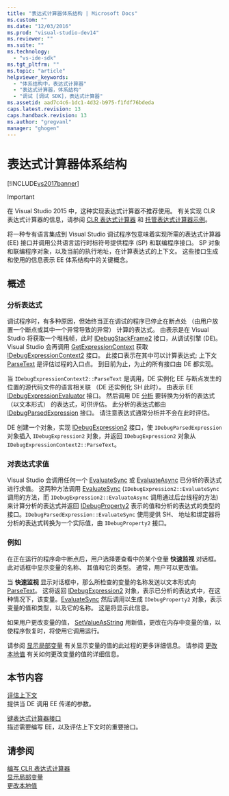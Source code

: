 ```yaml
---
title: "表达式计算器体系结构 | Microsoft Docs"
ms.custom: ""
ms.date: "12/03/2016"
ms.prod: "visual-studio-dev14"
ms.reviewer: ""
ms.suite: ""
ms.technology: 
  - "vs-ide-sdk"
ms.tgt_pltfrm: ""
ms.topic: "article"
helpviewer_keywords: 
  - "体系结构中，表达式计算器"
  - "表达式计算器，体系结构"
  - "调试 [调试 SDK]，表达式计算器"
ms.assetid: aad7c4c6-1dc1-4d32-b975-f1fdf76bdeda
caps.latest.revision: 13
caps.handback.revision: 13
ms.author: "gregvanl"
manager: "ghogen"
---
```

# 表达式计算器体系结构
[!INCLUDE[vs2017banner](../../code-quality/includes/vs2017banner.md)]

> [!IMPORTANT]
>  在 Visual Studio 2015 中，这种实现表达式计算器不推荐使用。 有关实现 CLR 表达式计算器的信息，请参阅 [CLR 表达式计算器](https://github.com/Microsoft/ConcordExtensibilitySamples/wiki/CLR-Expression-Evaluators) 和 [托管表达式计算器示例](https://github.com/Microsoft/ConcordExtensibilitySamples/wiki/Managed-Expression-Evaluator-Sample)。  
  
 将一种专有语言集成到 Visual Studio 调试程序包意味着实现所需的表达式计算器 \(EE\) 接口并调用公共语言运行时标符号提供程序 \(SP\) 和联编程序接口。 SP 对象和联编程序对象，以及当前的执行地址，在计算表达式的上下文。 这些接口生成和使用的信息表示 EE 体系结构中的关键概念。  
  
## 概述  
  
### 分析表达式  
 调试程序时，有多种原因，但始终当正在调试的程序已停止在断点处 （由用户放置一个断点或其中一个异常导致的异常） 计算的表达式。 由表示是在 Visual Studio 将获取一个堆栈帧，此时 [IDebugStackFrame2](../../extensibility/debugger/reference/idebugstackframe2.md) 接口，从调试引擎 \(DE\)。 Visual Studio 会再调用 [GetExpressionContext](../../extensibility/debugger/reference/idebugstackframe2-getexpressioncontext.md) 获取 [IDebugExpressionContext2](../../extensibility/debugger/reference/idebugexpressioncontext2.md) 接口。 此接口表示在其中可以计算表达式; 上下文 [ParseText](../../extensibility/debugger/reference/idebugexpressioncontext2-parsetext.md) 是评估过程的入口点。 到目前为止，为止的所有接口由 DE 都实现。  
  
 当 `IDebugExpressionContext2::ParseText` 是调用，DE 实例化 EE 与断点发生的位置的源代码文件的语言相关联 （DE 还实例化 SH 此时）。 由表示 EE [IDebugExpressionEvaluator](../../extensibility/debugger/reference/idebugexpressionevaluator.md) 接口。 然后调用 DE [分析](../../extensibility/debugger/reference/idebugexpressionevaluator-parse.md) 要转换为分析的表达式 （以文本形式） 的表达式，可供评估。 此分析的表达式都由 [IDebugParsedExpression](../../extensibility/debugger/reference/idebugparsedexpression.md) 接口。 请注意表达式通常分析并不会在此时评估。  
  
 DE 创建一个对象，实现 [IDebugExpression2](../../extensibility/debugger/reference/idebugexpression2.md) 接口，使 `IDebugParsedExpression` 对象插入 `IDebugExpression2` 对象，并返回 `IDebugExpression2` 对象从 `IDebugExpressionContext2::ParseText`。  
  
### 对表达式求值  
 Visual Studio 会调用任何一个 [EvaluateSync](../../extensibility/debugger/reference/idebugexpression2-evaluatesync.md) 或 [EvaluateAsync](../../extensibility/debugger/reference/idebugexpression2-evaluateasync.md) 已分析的表达式进行求值。 这两种方法调用 [EvaluateSync](../../extensibility/debugger/reference/idebugparsedexpression-evaluatesync.md) \(`IDebugExpression2::EvaluateSync` 调用的方法，而 `IDebugExpression2::EvaluateAsync` 调用通过后台线程的方法\) 来计算分析的表达式并返回 [IDebugProperty2](../../extensibility/debugger/reference/idebugproperty2.md) 表示的值和分析的表达式的类型的接口。`IDebugParsedExpression::EvaluateSync` 使用提供 SH、 地址和绑定器将分析的表达式转换为一个实际值，由 `IDebugProperty2` 接口。  
  
### 例如  
 在正在运行的程序命中断点后，用户选择要查看中的某个变量 **快速监视** 对话框。 此对话框中显示变量的名称、 其值和它的类型。 通常，用户可以更改值。  
  
 当 **快速监视** 显示对话框中，那么所检查的变量的名称发送以文本形式向 [ParseText](../../extensibility/debugger/reference/idebugexpressioncontext2-parsetext.md)。 这将返回 [IDebugExpression2](../../extensibility/debugger/reference/idebugexpression2.md) 对象，表示已分析的表达式中，在这种情况下，该变量。[EvaluateSync](../../extensibility/debugger/reference/idebugexpression2-evaluatesync.md) 然后调用以生成 `IDebugProperty2` 对象，表示变量的值和类型，以及它的名称。 这是将显示此信息。  
  
 如果用户更改变量的值， [SetValueAsString](../../extensibility/debugger/reference/idebugproperty2-setvalueasstring.md) 用新值，更改在内存中变量的值，以使程序恢复时，将使用它调用运行。  
  
 请参阅 [显示局部变量](../../extensibility/debugger/displaying-locals.md) 有关显示变量的值的此过程的更多详细信息。 请参阅 [更改本地值](../../extensibility/debugger/changing-the-value-of-a-local.md) 有关如何更改变量的值的详细信息。  
  
## 本节内容  
 [评估上下文](../../extensibility/debugger/evaluation-context.md)  
 提供当 DE 调用 EE 传递的参数。  
  
 [键表达式计算器接口](../../extensibility/debugger/key-expression-evaluator-interfaces.md)  
 描述需要编写 EE，以及评估上下文时的重要接口。  
  
## 请参阅  
 [编写 CLR 表达式计算器](../../extensibility/debugger/writing-a-common-language-runtime-expression-evaluator.md)   
 [显示局部变量](../../extensibility/debugger/displaying-locals.md)   
 [更改本地值](../../extensibility/debugger/changing-the-value-of-a-local.md)